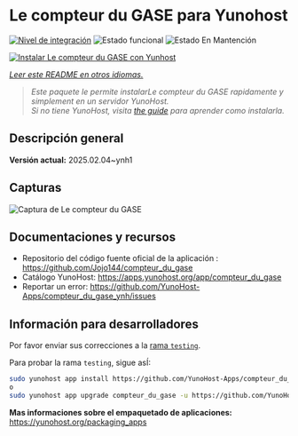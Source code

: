 <!--
Este archivo README esta generado automaticamente<https://github.com/YunoHost/apps/tree/master/tools/readme_generator>
No se debe editar a mano.
-->

# Le compteur du GASE para Yunohost

[![Nivel de integración](https://apps.yunohost.org/badge/integration/compteur_du_gase)](https://ci-apps.yunohost.org/ci/apps/compteur_du_gase/)
![Estado funcional](https://apps.yunohost.org/badge/state/compteur_du_gase)
![Estado En Mantención](https://apps.yunohost.org/badge/maintained/compteur_du_gase)

[![Instalar Le compteur du GASE con Yunhost](https://install-app.yunohost.org/install-with-yunohost.svg)](https://install-app.yunohost.org/?app=compteur_du_gase)

*[Leer este README en otros idiomas.](./ALL_README.md)*

> *Este paquete le permite instalarLe compteur du GASE rapidamente y simplement en un servidor YunoHost.*  
> *Si no tiene YunoHost, visita [the guide](https://yunohost.org/install) para aprender como instalarla.*

## Descripción general



**Versión actual:** 2025.02.04~ynh1

## Capturas

![Captura de Le compteur du GASE](./doc/screenshots/Screenshot_2021-12-26_Le-compteur-du-GASE.png)

## Documentaciones y recursos

- Repositorio del código fuente oficial de la aplicación : <https://github.com/Jojo144/compteur_du_gase>
- Catálogo YunoHost: <https://apps.yunohost.org/app/compteur_du_gase>
- Reportar un error: <https://github.com/YunoHost-Apps/compteur_du_gase_ynh/issues>

## Información para desarrolladores

Por favor enviar sus correcciones a la [rama `testing`](https://github.com/YunoHost-Apps/compteur_du_gase_ynh/tree/testing).

Para probar la rama `testing`, sigue asÍ:

```bash
sudo yunohost app install https://github.com/YunoHost-Apps/compteur_du_gase_ynh/tree/testing --debug
o
sudo yunohost app upgrade compteur_du_gase -u https://github.com/YunoHost-Apps/compteur_du_gase_ynh/tree/testing --debug
```

**Mas informaciones sobre el empaquetado de aplicaciones:** <https://yunohost.org/packaging_apps>
